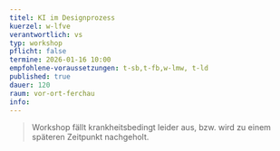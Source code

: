```yaml
---
titel: KI im Designprozess
kuerzel: w-lfve
verantwortlich: vs
typ: workshop
pflicht: false
termine: 2026-01-16 10:00
empfohlene-voraussetzungen: t-sb,t-fb,w-lmw, t-ld
published: true
dauer: 120
raum: vor-ort-ferchau
info: 
---
```


> Workshop fällt krankheitsbedingt leider aus, bzw. wird zu einem späteren Zeitpunkt nachgeholt.

<!--
## Worum geht es?
Künstliche Intelligenz kann in verschiedenen Phasen des Designworkflows sinnvoll eingesetzt werden, um Effizienz zu steigern, kreative Prozesse zu unterstützen und die Qualität von Designlösungen zu verbessern. 

- Inspiration und Ideenfindung
- Generatives Design
- Personalisierte Inhalte und Benutzererfahrungen
- Prototyping und Layout
- Bilderzeugung und -bearbeitung
- Analyse von Benutzerverhalten
- Automatisierung von wiederholenden Aufgaben

Die Integration von KI in den Designworkflow erfordert eine Kombination aus Designkompetenz und einem Verständnis für die zugrunde liegende Technologie. Hier tauchen wir heute mal ein.

## Was muss ich mitbringen?
- eigener Rechner mit Figma
- Sehr gute Kenntnisse in Figma

## Material
- [UX Design Process](https://www.uxpin.com/studio/blog/design-process-ux/)
- [Einstieg in ChatGPT](https://blogkurs.de/chatgpt-prompts/)
- [Einstieg in KI Bildgeneratoren](https://blogkurs.de/ki-bildgeneratoren/)
- [Open AI - Prompt engineering guide](https://platform.openai.com/docs/guides/prompt-engineering)
- [Fiktive Personas zum Leben erwecken](https://german.tech/mit-chatgpt-fiktive-personas-zum-leben-erwecken/)
- [Prompt Engineering Guide](https://www.promptingguide.ai)

## KI Tools
- [Folien: KI im Designprozess](../../download/workshops/ki-im-designprozess/mi-bachelor_screendesign_wise-2023_ki-im-designprozess.pdf)
- [ChatGPT](https://chat.openai.com)
- [Microsoft Copilot](https://copilot.microsoft.com)

- [Leonardo AI](https://leonardo.ai)
- [Midjourney](https://www.midjourney.com)
- [Bing Image Creator](https://www.bing.com/images/create)

- [Relume](https://www.relume.io)
- [AI Colors](https://aicolors.co)
- [AIPRM -  Plugin für ChatGPT](https://www.aiprm.com)
- [Wireframe Designer - Figma Plugin](https://www.figma.com/community/plugin/1228969298040149016)

## Übungen
- [KI im Designprozess - Instagram Post und Designlösung](/mi-bachelor-screendesign/assignments/workshop-ki-im-designprozess/)
-->